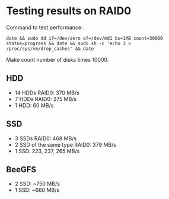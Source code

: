 # Testing results on RAID0

Command to test performance:

`date && sudo dd if=/dev/zero of=/dev/md1 bs=1MB count=30000 status=progress && date && sudo sh -c 'echo 3 > /proc/sys/vm/drop_caches' && date`

Make count number of disks times 10000.

## HDD

- 14 HDDs RAID0: 370 MB/s
- 7 HDDs RAID0: 275 MB/s
- 1 HDD: 60 MB/s

## SSD

- 3 SSDs RAID0: 468 MB/s
- 2 SSD of the same type RAID0: 379 MB/s
- 1 SSD: 223, 237, 265 MB/s

## BeeGFS

- 2 SSD: ~750 MB/s
- 1 SSD: ~660 MB/s

